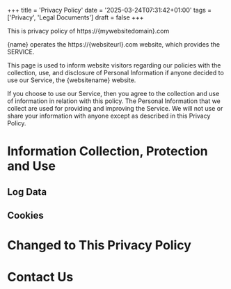 +++
title = 'Privacy Policy'
date = '2025-03-24T07:31:42+01:00'
tags = ['Privacy', 'Legal Documents']
draft = false
+++

This is privacy policy of https://{mywebsitedomain}.com
<!--more-->
{name} operates the https://{websiteurl}.com website, which provides the SERVICE.

This page is used to inform website visitors regarding our policies with the
collection, use, and disclosure of Personal Information if anyone decided to use
our Service, the {websitename} website.

If you choose to use our Service, then you agree to the collection and use of
information in relation with this policy.
The Personal Information that we collect are used for providing and improving
the Service. We will not use or share your information with anyone except as
described in this Privacy Policy.

# Information Collection, Protection and Use
## Log Data
## Cookies

# Changed to This Privacy Policy
# Contact Us

<!--end-->
